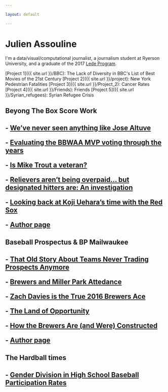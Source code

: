 ```yaml
---

layout: default

---
```


# Julien Assouline

I'm a data/visual/computational journalist, a journalism student at Ryerson University, and a graduate of the 2017 [Lede Program](http://ledeprogram.com). 

[Project 1]({{ site.url }}/BBC): The Lack of Diversity in BBC's List of Best Movies of the 21st Century
[Project 2]({{ site.url }}/project): New York Pedestrian Fatalities
[Project 3]({{ site.url }}/Project_2): Cancer Rates
[Project 4]({{ site.url }}/Friends): Friends
[Project 5]({{ site.url }}/Syrian_refugees): Syrian Refugee Crisis


<h2>Beyong The Box Score Work <h2>

<p> - <a href = "https://www.beyondtheboxscore.com/2017/3/28/15084346/jose-altuve-so-short-but-also-outstanding-david-eckstein-can-eat-it">We’ve never seen anything like Jose Altuve</a> <p>

<p> - <a href = "https://www.beyondtheboxscore.com/2017/2/23/14672334/bbwaa-mvp-voting-valuable-subjectivity-trout-mantle-mays">Evaluating the BBWAA MVP voting through the years</a> <p>

<p> - <a href = "https://www.beyondtheboxscore.com/2017/3/15/14918098/mike-trout-angels-veteran-age-playing-time-mvp">Is Mike Trout a veteran?</a> <p>

<p> - <a href = "https://www.beyondtheboxscore.com/2017/1/11/14214912/relievers-overpaid-designated-hitters-salaries-mlb-free-agents">Relievers aren’t being overpaid… but designated hitters are: An investigation</a> <p>

<p> - <a href = "https://www.beyondtheboxscore.com/2016/12/7/13852008/looking-back-at-koji-uehara-s-time-with-the-red-sox">Looking back at Koji Uehara’s time with the Red Sox</a> <p> 

<p> - <a href = "https://www.sbnation.com/users/Julien%20Assouline/blog"> Author page </a><p>

<h2> Baseball Prospectus & BP Mailwaukee <h2>

<p> - <a href = "http://www.baseballprospectus.com/article.php?articleid=30272"> That Old Story About Teams Never Trading Prospects Anymore </a> <p>

<p> - <a href = "http://milwaukee.locals.baseballprospectus.com/2016/09/22/brewers-and-miller-park-attendance/"> Brewers and Miller Park Attedance </a><p>

<p> - <a href = "http://milwaukee.locals.baseballprospectus.com/2016/09/29/zach-davies-is-the-true-2016-brewers-ace/"> Zach Davies is the True 2016 Brewers Ace </a> <p>

<p> - <a href = "http://milwaukee.locals.baseballprospectus.com/2016/10/13/the-land-of-opportunity/"> The Land of Opportunity </a> <p>

<p> - <a href = "http://milwaukee.locals.baseballprospectus.com/2016/11/03/how-the-brewers-are-and-were-constructed/"> How the Brewers Are (and Were) Constructed </a> <p>

<p> - <a href = "http://milwaukee.locals.baseballprospectus.com/author/jassouline/"> Author page </a><p>

<h2> The Hardball times <h2>

<p> - <a href = "http://www.fangraphs.com/tht/gender-division-in-high-school-baseball-participation-rates/"> Gender Division in High School Baseball Participation Rates </a><p>
